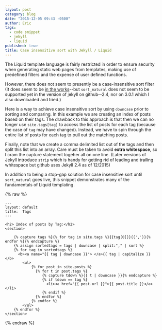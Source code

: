 ```yaml
---
layout: post
category: blog
date: "2015-12-05 09:43 -0500"
author: Eric
tags: 
  - code snippet
  - jekyll
  - liquid
published: true
title: Case insensitive sort with Jekyll / Liquid
---
```






The Liquid template language is fairly restricted in order to ensure security when generating static web pages from templates, making use of predefined filters and the expense of user defined functions.

However, there does not seem to presently be a case-insensitive sort filter (It does seem to be [in the works](https://github.com/Shopify/liquid/pull/554)--but `sort_natural` does not seem to be supported yet in the version of jekyll on github--2.4, nor on 3.0.1 which I also downloaded and tried.)

Here is a way to achieve case insensitive sort by using `downcase` prior to sorting and comparing.  In this example we are creating an index of posts based on their tags.  The drawback to this approach is that then we can no longer use `site.tags[tag]` to access the list of posts for each tag (because the case of `tag` may have changed).  Instead, we have to spin through the entire list of posts for each tag to pull out the matching posts.

Finally, note that we create a comma delimited list out of the tags and then split this list into an array.  Care must be taken to avoid **extra whitespace**, so I cram the capture statement togeher all on one line.  (Later versions of Jekyll introduce `strip` which is handy for getting rid of leading and trailing whitespace but github uses Jekyll 2.4 as of 12/2015)

In addition to being a stop-gap solution for case insensitive sort until `sort_natural` goes live, this snippet demonstrates many of the fundamentals of Liquid templating.
 
{% raw %}
```Liquid
---
layout: default
title:  Tags
---

<h2> Index of posts by Tag:</h2>
<section>
  
	{% capture tags %}{% for tag in site.tags %}{{tag[0]}}{{','}}{% endfor %}{% endcapture %}
	{% assign sortedtags = tags | downcase | split:"," | sort %}
	{% for tag in sortedtags %}
	  <b><a name="{{ tag | downcase }}"> </a>{{ tag | capitalize }}</b>
	    <ul>
	        {% for post in site.posts %}
	          {% for t in post.tags %}
	             {% capture tdown %}{{ t | downcase }}{% endcapture %}
	          	 {% if tdown == tag %}
  			       <li><a href="{{ post.url }}">{{ post.title }}</a></li>
				 {% endif %}
	          {% endfor %}
		    {% endfor %}
		</ul>
	{% endfor %}
</section>
```
{% endraw %}
